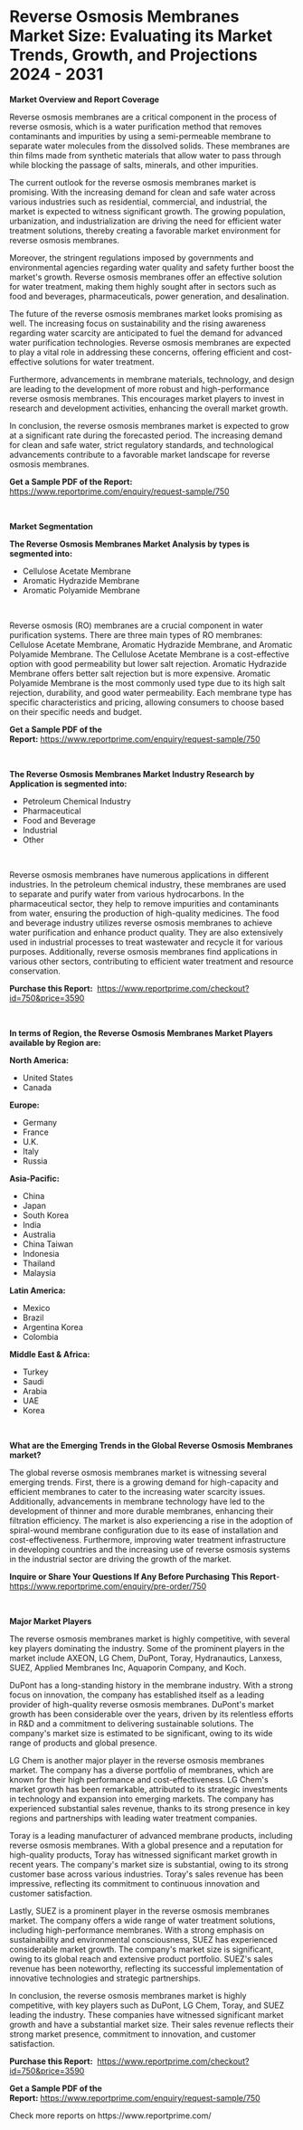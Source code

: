 <p><h1>Reverse Osmosis Membranes Market Size: Evaluating its Market Trends, Growth, and Projections 2024 - 2031</h1></p><p><strong>Market Overview and Report Coverage</strong></p>
<p><p>Reverse osmosis membranes are a critical component in the process of reverse osmosis, which is a water purification method that removes contaminants and impurities by using a semi-permeable membrane to separate water molecules from the dissolved solids. These membranes are thin films made from synthetic materials that allow water to pass through while blocking the passage of salts, minerals, and other impurities.</p><p>The current outlook for the reverse osmosis membranes market is promising. With the increasing demand for clean and safe water across various industries such as residential, commercial, and industrial, the market is expected to witness significant growth. The growing population, urbanization, and industrialization are driving the need for efficient water treatment solutions, thereby creating a favorable market environment for reverse osmosis membranes.</p><p>Moreover, the stringent regulations imposed by governments and environmental agencies regarding water quality and safety further boost the market's growth. Reverse osmosis membranes offer an effective solution for water treatment, making them highly sought after in sectors such as food and beverages, pharmaceuticals, power generation, and desalination.</p><p>The future of the reverse osmosis membranes market looks promising as well. The increasing focus on sustainability and the rising awareness regarding water scarcity are anticipated to fuel the demand for advanced water purification technologies. Reverse osmosis membranes are expected to play a vital role in addressing these concerns, offering efficient and cost-effective solutions for water treatment.</p><p>Furthermore, advancements in membrane materials, technology, and design are leading to the development of more robust and high-performance reverse osmosis membranes. This encourages market players to invest in research and development activities, enhancing the overall market growth.</p><p>In conclusion, the reverse osmosis membranes market is expected to grow at a significant rate during the forecasted period. The increasing demand for clean and safe water, strict regulatory standards, and technological advancements contribute to a favorable market landscape for reverse osmosis membranes.</p></p>
<p><strong>Get a Sample PDF of the Report:</strong> <a href="https://www.reportprime.com/enquiry/request-sample/750">https://www.reportprime.com/enquiry/request-sample/750</a></p>
<p>&nbsp;</p>
<p><strong>Market Segmentation</strong></p>
<p><strong>The Reverse Osmosis Membranes Market Analysis by types is segmented into:</strong></p>
<p><ul><li>Cellulose Acetate Membrane</li><li>Aromatic Hydrazide Membrane</li><li>Aromatic Polyamide Membrane</li></ul></p>
<p>&nbsp;</p>
<p><p>Reverse osmosis (RO) membranes are a crucial component in water purification systems. There are three main types of RO membranes: Cellulose Acetate Membrane, Aromatic Hydrazide Membrane, and Aromatic Polyamide Membrane. The Cellulose Acetate Membrane is a cost-effective option with good permeability but lower salt rejection. Aromatic Hydrazide Membrane offers better salt rejection but is more expensive. Aromatic Polyamide Membrane is the most commonly used type due to its high salt rejection, durability, and good water permeability. Each membrane type has specific characteristics and pricing, allowing consumers to choose based on their specific needs and budget.</p></p>
<p><strong>Get a Sample PDF of the Report:</strong>&nbsp;<a href="https://www.reportprime.com/enquiry/request-sample/750">https://www.reportprime.com/enquiry/request-sample/750</a></p>
<p>&nbsp;</p>
<p><strong>The Reverse Osmosis Membranes Market Industry Research by Application is segmented into:</strong></p>
<p><ul><li>Petroleum Chemical Industry</li><li>Pharmaceutical</li><li>Food and Beverage</li><li>Industrial</li><li>Other</li></ul></p>
<p>&nbsp;</p>
<p><p>Reverse osmosis membranes have numerous applications in different industries. In the petroleum chemical industry, these membranes are used to separate and purify water from various hydrocarbons. In the pharmaceutical sector, they help to remove impurities and contaminants from water, ensuring the production of high-quality medicines. The food and beverage industry utilizes reverse osmosis membranes to achieve water purification and enhance product quality. They are also extensively used in industrial processes to treat wastewater and recycle it for various purposes. Additionally, reverse osmosis membranes find applications in various other sectors, contributing to efficient water treatment and resource conservation.</p></p>
<p><strong>Purchase this Report:</strong>&nbsp; <a href="https://www.reportprime.com/checkout?id=750&price=3590">https://www.reportprime.com/checkout?id=750&price=3590</a></p>
<p>&nbsp;</p>
<p><strong>In terms of Region, the Reverse Osmosis Membranes Market Players available by Region are:</strong></p>
<p>
    <p> <strong> North America: </strong>
        <ul>
            <li>United States</li>
            <li>Canada</li>
        </ul>
        </p> 
    <p> <strong> Europe: </strong>
        <ul>
            <li>Germany</li>
            <li>France</li>
            <li>U.K.</li>
            <li>Italy</li>
            <li>Russia</li>
        </ul>
        </p> 
    <p> <strong> Asia-Pacific: </strong>
        <ul>
            <li>China</li>
            <li>Japan</li>
            <li>South Korea</li>
            <li>India</li>
            <li>Australia</li>
            <li>China Taiwan</li>
            <li>Indonesia</li>
            <li>Thailand</li>
            <li>Malaysia</li>
        </ul>
        </p> 
    <p> <strong> Latin America: </strong>
        <ul>
            <li>Mexico</li>
            <li>Brazil</li>
            <li>Argentina Korea</li>
            <li>Colombia</li>
        </ul>
        </p> 
    <p> <strong> Middle East & Africa: </strong>
        <ul>
            <li>Turkey</li>
            <li>Saudi</li>
            <li>Arabia</li>
            <li>UAE</li>
            <li>Korea</li>
        </ul>
    </p>
    </p>
<p>&nbsp;</p>
<p><strong>What are the Emerging Trends in the Global Reverse Osmosis Membranes market?</strong></p>
<p><p>The global reverse osmosis membranes market is witnessing several emerging trends. First, there is a growing demand for high-capacity and efficient membranes to cater to the increasing water scarcity issues. Additionally, advancements in membrane technology have led to the development of thinner and more durable membranes, enhancing their filtration efficiency. The market is also experiencing a rise in the adoption of spiral-wound membrane configuration due to its ease of installation and cost-effectiveness. Furthermore, improving water treatment infrastructure in developing countries and the increasing use of reverse osmosis systems in the industrial sector are driving the growth of the market.</p></p>
<p><strong>Inquire or Share Your Questions If Any Before Purchasing This Report</strong>- <a href="https://www.reportprime.com/enquiry/pre-order/750">https://www.reportprime.com/enquiry/pre-order/750</a></p>
<p>&nbsp;</p>
<p><strong>Major Market Players</strong></p>
<p><p>The reverse osmosis membranes market is highly competitive, with several key players dominating the industry. Some of the prominent players in the market include AXEON, LG Chem, DuPont, Toray, Hydranautics, Lanxess, SUEZ, Applied Membranes Inc, Aquaporin Company, and Koch.</p><p>DuPont has a long-standing history in the membrane industry. With a strong focus on innovation, the company has established itself as a leading provider of high-quality reverse osmosis membranes. DuPont's market growth has been considerable over the years, driven by its relentless efforts in R&D and a commitment to delivering sustainable solutions. The company's market size is estimated to be significant, owing to its wide range of products and global presence.</p><p>LG Chem is another major player in the reverse osmosis membranes market. The company has a diverse portfolio of membranes, which are known for their high performance and cost-effectiveness. LG Chem's market growth has been remarkable, attributed to its strategic investments in technology and expansion into emerging markets. The company has experienced substantial sales revenue, thanks to its strong presence in key regions and partnerships with leading water treatment companies.</p><p>Toray is a leading manufacturer of advanced membrane products, including reverse osmosis membranes. With a global presence and a reputation for high-quality products, Toray has witnessed significant market growth in recent years. The company's market size is substantial, owing to its strong customer base across various industries. Toray's sales revenue has been impressive, reflecting its commitment to continuous innovation and customer satisfaction.</p><p>Lastly, SUEZ is a prominent player in the reverse osmosis membranes market. The company offers a wide range of water treatment solutions, including high-performance membranes. With a strong emphasis on sustainability and environmental consciousness, SUEZ has experienced considerable market growth. The company's market size is significant, owing to its global reach and extensive product portfolio. SUEZ's sales revenue has been noteworthy, reflecting its successful implementation of innovative technologies and strategic partnerships.</p><p>In conclusion, the reverse osmosis membranes market is highly competitive, with key players such as DuPont, LG Chem, Toray, and SUEZ leading the industry. These companies have witnessed significant market growth and have a substantial market size. Their sales revenue reflects their strong market presence, commitment to innovation, and customer satisfaction.</p></p>
<p><strong>Purchase this Report:</strong>&nbsp;&nbsp;<a href="https://www.reportprime.com/checkout?id=750&price=3590">https://www.reportprime.com/checkout?id=750&price=3590</a></p>
<p></p>
<p><strong>Get a Sample PDF of the Report:</strong>&nbsp;<a href="https://www.reportprime.com/enquiry/request-sample/750">https://www.reportprime.com/enquiry/request-sample/750</a></p>
<p>Check more reports on https://www.reportprime.com/</p>